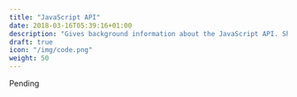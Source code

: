 ```yaml
---
title: "JavaScript API"
date: 2018-03-16T05:39:16+01:00
description: "Gives background information about the JavaScript API. Shows sample code and describes what you can do with the API."
draft: true
icon: "/img/code.png"
weight: 50
---
```

Pending